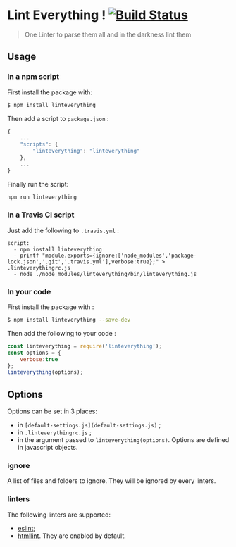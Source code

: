 # Lint Everything ! [![Build Status](https://travis-ci.org/loicbourgois/linteverything.svg?branch=master)](https://travis-ci.org/loicbourgois/linteverything)
> One Linter to parse them all and in the darkness lint them

## Usage

### In a npm script
First install the package with:
```bash
$ npm install linteverything
```
Then add a script to `package.json` :
```js
{
	...
	"scripts": {
		"linteverything": "linteverything"
	},
	...
}
```
Finally run the script:
```bash
npm run linteverything
```

### In a Travis CI script
Just add the following to `.travis.yml` :
```
script:
  - npm install linteverything
  - printf "module.exports={ignore:['node_modules','package-lock.json','.git','.travis.yml'],verbose:true};" > .linteverythingrc.js
  - node ./node_modules/linteverything/bin/linteverything.js
```

### In your code
First install the package with :
```bash
$ npm install linteverything --save-dev
```
Then add the following to your code :
```js
const linteverything = require('linteverything');
const options = {
	verbose:true
};
linteverything(options);
```

## Options
Options can be set in 3 places:
- in `[default-settings.js](default-settings.js)` ;
- in `.linteverythingrc.js` ;
- in the argument passed to `linteverything(options)`.
Options are defined in javascript objects.

### ignore
A list of files and folders to ignore. They will be ignored by every linters.

### linters
The following linters are supported:
- [eslint](https://github.com/eslint/eslint);
- [htmllint](https://github.com/htmllint/htmllint).
They are enabled by default.
